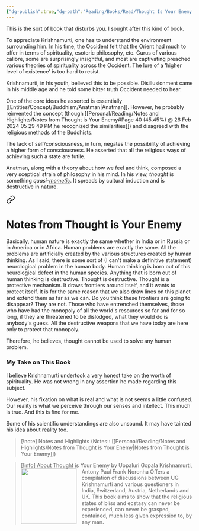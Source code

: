 ```yaml
---
{"dg-publish":true,"dg-path":"Reading/Books/Read/Thought Is Your Enemy Conversations With U.G. Krishnamurti by U.G. Krishnamurti.md","permalink":"/reading/books/read/thought-is-your-enemy-conversations-with-u-g-krishnamurti-by-u-g-krishnamurti/","title":"Thought is Your Enemy","tags":["book","Biography","Autobiography","metaphysics","philosophy"]}
---
```



This is the sort of book that disturbs you. I sought after this kind of book.

To appreciate Krishnamurti, one has to understand the environment surrounding him. In his time, the Occident felt that the Orient had much to offer in terms of spirituality, esoteric philosophy, etc. Gurus of various calibre, some are surprisingly insightful, and most are captivating preached various theories of spirituality across the Occident. The lure of a 'higher level of existence' is too hard to resist.

Krishnamurti, in his youth, believed this to be possible. Disillusionment came in his middle age and he told some bitter truth Occident needed to hear.

One of the core ideas he asserted is essentially [[Entities/Concept/Buddhism/Anatman\|Anatman]]. However, he probably reinvented the concept (though [[Personal/Reading/Notes and Highlights/Notes from Thought is Your Enemy#Page 40 (45.45%) @ 26 Feb 2024 05 29 49 PM\|he recognized the similarities]]) and disagreed with the religious methods of the Buddhists.

The lack of self/consciousness, in turn, negates the possibility of achieving a higher form of consciousness. He asserted that all the religious ways of achieving such a state are futile.

Anatman, along with a theory about how we feel and think, composed a very sceptical strain of philosophy in his mind. In his view, *thought* is something *quasi-[memetic](https://en.wikipedia.org/wiki/Meme)*. It spreads by cultural induction and is destructive in nature.


<div class="transclusion internal-embed is-loaded"><a class="markdown-embed-link" href="/reading/notes-and-highlights/notes-from-thought-is-your-enemy/#f21ffb" aria-label="Open link"><svg xmlns="http://www.w3.org/2000/svg" width="24" height="24" viewBox="0 0 24 24" fill="none" stroke="currentColor" stroke-width="2" stroke-linecap="round" stroke-linejoin="round" class="svg-icon lucide-link"><path d="M10 13a5 5 0 0 0 7.54.54l3-3a5 5 0 0 0-7.07-7.07l-1.72 1.71"></path><path d="M14 11a5 5 0 0 0-7.54-.54l-3 3a5 5 0 0 0 7.07 7.07l1.71-1.71"></path></svg></a><div class="markdown-embed">

<div class="markdown-embed-title">

# Notes from Thought is Your Enemy

</div>


Basically, human nature is exactly the same whether in India or in Russia or in America or in Africa. Human problems are exactly the same. All the problems are artificially created by the various structures created by human thinking. As I said, there is some sort of (I can't make a definitive statement) neurological problem in the human body. Human thinking is born out of this neurological defect in the human species. Anything that is born out of human thinking is destructive. Thought is destructive. Thought is a protective mechanism. It draws frontiers around itself, and it wants to protect itself. It is for the same reason that we also draw lines on this planet and extend them as far as we can. Do you think these frontiers are going to disappear? They are not. Those who have entrenched themselves, those who have had the monopoly of all the world's resources so far and for so long, if they are threatened to be dislodged, what they would do is anybody's guess. All the destructive weapons that we have today are here only to protect that monopoly. 

</div></div>


Therefore, he believes, thought cannot be used to solve any human problem.

### My Take on This Book
I believe Krishnamurti undertook a very honest take on the worth of spirituality. He was not wrong in any assertion he made regarding this subject.

However, his fixation on what is real and what is not seems a little confused. Our reality is what we perceive through our senses and intellect. This much is true. And this is fine for me.

Some of his scientific understandings are also unsound. It may have tainted his idea about reality too.

> [!note] Notes and Highlights
> (Notes:: [[Personal/Reading/Notes and Highlights/Notes from Thought is Your Enemy\|Notes from Thought is Your Enemy]])

> [!info] About Thought is Your Enemy by Uppaluri Gopala Krishnamurti, Antony Paul Frank Noronha
> <img src="https://books.google.com/books/publisher/content/images/frontcover/PGHXld75CCAC?fife=w600-h900&source=gbs_api" style="float: left; width: 150px; height: auto; margin-right: 1em;" /> Offers a compilation of discussions between UG Krishnamurti and various questioners in India, Switzerland, Austria, Netherlands and UK. This book aims to show that the religious states of bliss and ecstasy can never be experienced, can never be grasped, contained, much less given expression to, by any man.